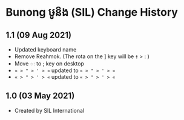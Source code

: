 Bunong ឞូន៝ង (SIL) Change History
=======================

1.1 (09 Aug 2021)
-----------------

* Updated keyboard name
* Remove Reahmok. (The rota on the ] key will be ៖ > : )
* Move ៈ to ; key​ on desktop
* `» > " > ' > »` updated to `» > " > ' > »`
* `« > " > ' > «` updated to `« > " > ' > «`

1.0 (03 May 2021)
-----------------

* Created by SIL International
